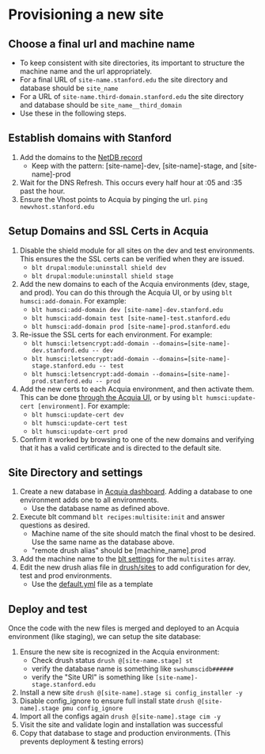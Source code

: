 # Provisioning a new site

## Choose a final url and machine name
* To keep consistent with site directories, its important to structure the machine name
and the url appropriately.
* For a final URL of `site-name.stanford.edu` the site directory and database should be `site_name`
* For a URL of `site-name.third-domain.stanford.edu` the site directory and database should be `site_name__third_domain`
* Use these in the following steps.

## Establish domains with Stanford
1. Add the domains to the [NetDB record](https://netdb.stanford.edu/node_info?name=swshumsci.stanford.edu&history=%252Fqsearch%253Fsearch_string%253Dswshumsci%2526search_type%253DNodes)
    * Keep with the pattern: [site-name]-dev, [site-name]-stage, and [site-name]-prod
1. Wait for the DNS Refresh. This occurs every half hour at :05 and :35 past the hour.
1. Ensure the Vhost points to Acquia by pinging the url. `ping newvhost.stanford.edu`

## Setup Domains and SSL Certs in Acquia
1. Disable the shield module for all sites on the dev and test environments. This ensures the the SSL certs can be verified when they are issued.
    * `blt drupal:module:uninstall shield dev`
    * `blt drupal:module:uninstall shield stage`
1. Add the new domains to each of the Acquia environments (dev, stage, and prod). You can do this through the Acquia UI, or by using `blt humsci:add-domain`. For example:
    * `blt humsci:add-domain dev [site-name]-dev.stanford.edu`
    * `blt humsci:add-domain test [site-name]-test.stanford.edu`
    * `blt humsci:add-domain prod [site-name]-prod.stanford.edu`
1. Re-issue the SSL certs for each environment. For example:
    * `blt humsci:letsencrypt:add-domain --domains=[site-name]-dev.stanford.edu -- dev`
    * `blt humsci:letsencrypt:add-domain --domains=[site-name]-stage.stanford.edu -- test`
    * `blt humsci:letsencrypt:add-domain --domains=[site-name]-prod.stanford.edu -- prod`
1. Add the new certs to each Acquia environment, and then activate them. This can be done [through the Acquia UI](https://cloud.acquia.com/app/develop/applications/23a85077-2967-41a4-be22-a84c24e0f81a/environments/265865-23a85077-2967-41a4-be22-a84c24e0f81a/ssl), or by using `blt humsci:update-cert [environment]`. For example:
    * `blt humsci:update-cert dev`
    * `blt humsci:update-cert test`
    * `blt humsci:update-cert prod`
1. Confirm it worked by browsing to one of the new domains and verifying that it has a valid certificate and is directed to the default site.

## Site Directory and settings
1. Create a new database in [Acquia dashboard](https://cloud.acquia.com/app/develop/applications/23a85077-2967-41a4-be22-a84c24e0f81a/environments/265866-23a85077-2967-41a4-be22-a84c24e0f81a/databases). Adding a database to one environment adds one to all environments.
   * Use the database name as defined above.
1. Execute blt command `blt recipes:multisite:init` and answer questions as desired.
   * Machine name of the site should match the final vhost to be desired. Use the same name as the database above.
   * "remote drush alias" should be [machine_name].prod
1. Add the machine name to the [blt settings](../blt/blt.yml) for the `multisites` array.
1. Edit the new drush alias file in [drush/sites](../drush/sites) to add configuration for dev, test and prod environments.
   * Use the [default.yml](../drush/sites/default.site.yml) file as a template

## Deploy and test
Once the code with the new files is merged and deployed to an Acquia environment (like staging), we can setup the site database:

1. Ensure the new site is recognized in the Acquia environment:
    * Check drush status `drush @[site-name.stage] st`
    * verify the database name is something like `swshumscidb######`
    * verify the "Site URI" is something like `[site-name]-stage.stanford.edu`
1. Install a new site `drush @[site-name].stage si config_installer -y`
1. Disable config_ignore to ensure full install state `drush @[site-name].stage pmu config_ignore`
1. Import all the configs again `drush @[site-name].stage cim -y`
1. Visit the site and validate login and installation was successful
1. Copy that database to stage and production environments. (This prevents deployment & testing errors)
